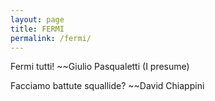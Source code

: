 ```yaml
---
layout: page
title: FERMI
permalink: /fermi/
---
```


Fermi tutti!
    ~~Giulio Pasqualetti (I presume)
    
Facciamo battute squallide?
    ~~David Chiappini

